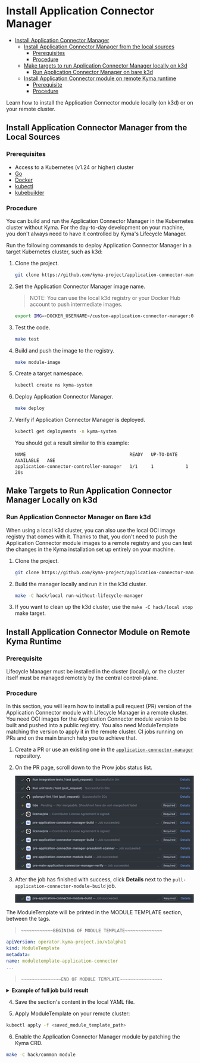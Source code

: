 # Install Application Connector Manager 

- [Install Application Connector Manager](#install-application-connector-manager)
  - [Install Application Connector Manager from the local sources](#install-application-connector-manager-from-the-local-sources)
    - [Prerequisites](#prerequisites)
    - [Procedure](#procedure)
  - [Make targets to run Application Connector Manager locally on k3d](#make-targets-to-run-application-connector-manager-locally-on-k3d)
    - [Run Application Connector Manager on bare k3d](#run-application-connector-manager-on-bare-k3d)
  - [Install Application Connector module on remote Kyma runtime](#install-application-connector-module-on-remote-kyma-runtime)
    - [Prerequisite](#prerequisite)
    - [Procedure](#procedure-1)

Learn how to install the Application Connector module locally (on k3d) or on your remote cluster.

## Install Application Connector Manager from the Local Sources 

### Prerequisites

- Access to a Kubernetes (v1.24 or higher) cluster
- [Go](https://go.dev/)
- [Docker](https://www.docker.com/)
- [kubectl](https://kubernetes.io/docs/tasks/tools/)
- [kubebuilder](https://book.kubebuilder.io/)

### Procedure

You can build and run the Application Connector Manager in the Kubernetes cluster without Kyma.
For the day-to-day development on your machine, you don't always need to have it controlled by Kyma's Lifecycle Manager.

Run the following commands to deploy Application Connector Manager in a target Kubernetes cluster, such as k3d:

1. Clone the project.

   ```bash
   git clone https://github.com/kyma-project/application-connector-manager.git && cd application-connector-manager/
   ```

2. Set the Application Connector Manager image name.

   > NOTE: You can use the local k3d registry or your Docker Hub account to push intermediate images.  
   ```bash
   export IMG=<DOCKER_USERNAME>/custom-application-connector-manager:0.0.1
   ```

3. Test the code.

   ```bash
   make test
   ```
4. Build and push the image to the registry.

   ```bash
   make module-image
   ```
5. Create a target namespace.

   ```bash
   kubectl create ns kyma-system
   ```

6. Deploy Application Connector Manager.

   ```bash
   make deploy
   ```

7. Verify if Application Connector Manager is deployed.

   ```bash
   kubectl get deployments -n kyma-system
   ```

   You should get a result similar to this example:

   ```
   NAME                                       READY   UP-TO-DATE   AVAILABLE   AGE
   application-connector-controller-manager   1/1     1            1           20s
   ```

## Make Targets to Run Application Connector Manager Locally on k3d

### Run Application Connector Manager on Bare k3d

When using a local k3d cluster, you can also use the local OCI image registry that comes with it.
Thanks to that, you don't need to push the Application Connector module images to a remote registry and you can test the changes in the Kyma installation set up entirely on your machine.

1. Clone the project.

   ```bash
   git clone https://github.com/kyma-project/application-connector-manager.git && cd application-connector-manager/
   ```
2. Build the manager locally and run it in the k3d cluster.

   ```bash
   make -C hack/local run-without-lifecycle-manager
   ```
3. If you want to clean up the k3d cluster, use the `make -C hack/local stop` make target.

## Install Application Connector Module on Remote Kyma Runtime

### Prerequisite
Lifecycle Manager must be installed in the cluster (locally), or the cluster itself must be managed remotely by the central control-plane.

### Procedure
In this section, you will learn how to install a pull request (PR) version of the Application Connector module with Lifecycle Manager in a remote cluster.
You need OCI images for the Application Connector module version to be built and pushed into a public registry. You also need ModuleTemplate matching the version to apply it in the remote cluster.
CI jobs running on PRs and on the main branch help you to achieve that.

1. Create a PR or use an existing one in the [`application-connector-manager`](https://github.com/kyma-project/application-connector-manager) repository. 
2. On the PR page, scroll down to the Prow jobs status list. 

   ![Prow job status](../assets/prow_job_status.png)

3. After the job has finished with success, click **Details** next to the `pull-application-connector-module-build` job.

   ![Pull Application Connector module build](../assets/pull_application-connector_module_build.png)

The ModuleTemplate will be printed in the MODULE TEMPLATE section, between the tags.

> `~~~~~~~~~~~~BEGINING OF MODULE TEMPLATE~~~~~~~~~~~~~~`

   ```yaml
   apiVersion: operator.kyma-project.io/v1alpha1
   kind: ModuleTemplate
   metadata:
   name: moduletemplate-application-connector
   ...
   ```

> `~~~~~~~~~~~~~~~END OF MODULE TEMPLATE~~~~~~~~~~~~~~~~`

<details>
<summary><b>Example of full job build result</b></summary>

   ```text
.1.8
go: downloading github.com/mattn/go-isatty v0.0.12
go: downloading sigs.k8s.io/json v0.0.0-20220713155537-f223a00ba0e2
go: downloading gopkg.in/inf.v0 v0.9.1
go: downloading golang.org/x/sys v0.0.0-20220722155257-8c9f86f7a55f
go: downloading golang.org/x/net v0.0.0-20220722155237-a158d28d115b
go: downloading golang.org/x/mod v0.6.0-dev.0.20220419223038-86c51ed26bb4
go: downloading github.com/json-iterator/go v1.1.12
go: downloading github.com/go-logr/logr v1.2.3
go: downloading github.com/modern-go/concurrent v0.0.0-20180306012644-bacd9c7ef1dd
go: downloading github.com/modern-go/reflect2 v1.0.2
go: downloading golang.org/x/text v0.3.7
/home/prow/go/src/github.com/kyma-project/application-connector-manager/bin/controller-gen rbac:roleName=manager-role crd webhook paths="./..." output:crd:artifacts:config=config/crd/bases
cd config/manager && /home/prow/go/src/github.com/kyma-project/application-connector-manager/bin/kustomize edit set image controller=europe-docker.pkg.dev/kyma-project/dev/application-connector-manager:PR-73
/home/prow/go/src/github.com/kyma-project/application-connector-manager/bin/kustomize build config/default > application-connector-manager.yaml
bash: line 1: gcloud: command not found
cd config/manager && /home/prow/go/src/github.com/kyma-project/application-connector-manager/bin/kustomize edit set image controller=europe-docker.pkg.dev/kyma-project/dev/application-connector-manager:PR-73
[0;33;1mWARNING: This command is experimental and might change in its final version. Use at your own risk.
[0m- Module built
- Default CR validation succeeded
- Module archive created
- Adding layers to archive...
- Security scanning configured
- Module successfully pushed to "europe-docker.pkg.dev/kyma-project/dev/unsigned"
- Template successfully generated at moduletemplate.yaml
make[1]: Leaving directory '/home/prow/go/src/github.com/kyma-project/application-connector-manager'
\n~~~~~~~~~~~~BEGINING OF MODULE TEMPLATE~~~~~~~~~~~~~~
apiVersion: operator.kyma-project.io/v1beta2
kind: ModuleTemplate
metadata:
  name: application-connector-fast
  namespace: kcp-system
  labels:
    "operator.kyma-project.io/module-name": "application-connector"
  annotations:
    "operator.kyma-project.io/doc-url": "https://kyma-project.io/#/application-connector-manager/user/README"
    "operator.kyma-project.io/is-cluster-scoped": "false"
    "operator.kyma-project.io/module-version": "0.0.10-PR-73" 
spec:
  channel: fast 
  data:
    apiVersion: operator.kyma-project.io/v1alpha1
    kind: ApplicationConnector
    metadata:
      namespace: kyma-system
      labels:
        app.kubernetes.io/name: applicationconnector
        app.kubernetes.io/instance: applicationconnector-sample
        app.kubernetes.io/part-of: application-connector-manager
        app.kuberentes.io/managed-by: kustomize
        app.kubernetes.io/created-by: application-connector-manager
      name: applicationconnector-sample
    spec: {}
  descriptor:
    component:
      componentReferences: []
      labels:
      - name: security.kyma-project.io/scan
        value: enabled
        version: v1
      name: kyma-project.io/module/application-connector
      provider: '{"name":"kyma-project.io","labels":[{"name":"kyma-project.io/built-by","value":"cli","version":"v1"}]}'
      repositoryContexts:
      - baseUrl: europe-docker.pkg.dev/kyma-project/dev/unsigned
        componentNameMapping: urlPath
        type: OCIRegistry
      resources:
      - access:
          globalAccess:
            digest: sha256:0bae5aaacc545d1ce3e2f006622db906080035de33d03de3e909bc20c26d5349
            mediaType: application/octet-stream
            ref: europe-docker.pkg.dev/kyma-project/dev/unsigned/component-descriptors/kyma-project.io/module/application-connector
            size: 18727
            type: ociBlob
          localReference: sha256:0bae5aaacc545d1ce3e2f006622db906080035de33d03de3e909bc20c26d5349
          mediaType: application/octet-stream
          type: localBlob
        name: raw-manifest
        relation: local
        type: yaml
        version: 0.0.10-PR-73
      - access:
          imageReference: europe-docker.pkg.dev/kyma-project/prod/application-connector-manager:v20231013-6f235afa
          type: ociRegistry
        labels:
        - name: scan.security.kyma-project.io/type
          value: third-party-image
          version: v1
        name: application-connector-manager
        relation: external
        type: ociImage
        version: v20231013-6f235afa
      sources:
      - access:
          commit: 4878b1dc6ea8f4d56e56ab854c0bf13129c9cfe1
          repoUrl: https://github.com/kyma-project/application-connector-manager
          type: gitHub
        labels:
        - name: git.kyma-project.io/ref
          value: refs/heads/main
          version: v1
        - name: scan.security.kyma-project.io/dev-branch
          value: ""
          version: v1
        - name: scan.security.kyma-project.io/rc-tag
          value: ""
          version: v1
        - name: scan.security.kyma-project.io/language
          value: golang-mod
          version: v1
        - name: scan.security.kyma-project.io/exclude
          value: '**/*_test.go'
          version: v1
        name: module-sources
        type: Github
        version: 0.0.10-PR-73
      version: 0.0.10-PR-73
    meta:
      schemaVersion: v2
\n~~~~~~~~~~~~~~~END OF MODULE TEMPLATE~~~~~~~~~~~~~~~~
make: Leaving directory '/home/prow/go/src/github.com/kyma-project/application-connector-manager/hack/ci'
   ```
</details>

   4. Save the section's content in the local YAML file.

   5. Apply ModuleTemplate on your remote cluster:

   ```bash
   kubectl apply -f <saved_module_template_path>
   ```

   6. Enable the Application Connector Manager module by patching the Kyma CRD.

   ```bash
   make -C hack/common module
   ```
